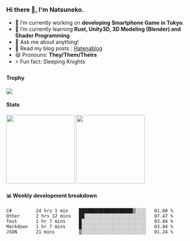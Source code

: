 ### Hi there 👋, I'm Natsuneko.

<!--
**mika-f/mika-f** is a ✨ _special_ ✨ repository because its `README.md` (this file) appears on your GitHub profile.

Here are some ideas to get you started:

- 🔭 I’m currently working on ...
- 🌱 I’m currently learning ...
- 👯 I’m looking to collaborate on ...
- 🤔 I’m looking for help with ...
- 💬 Ask me about ...
- 📫 How to reach me: ...
- 😄 Pronouns: ...
- ⚡ Fun fact: ...
-->

- 🔭 I’m currently working on **developing Smartphone Game in Tokyo**.
- 🌱 I’m currently learning **Rust, Unity3D, 3D Modeling (Blender) and Shader Programming**.
- 💬 Ask me about anything!
- 📝 Read my blog posts : [Hatenablog](https://mikazuki.hatenablog.jp/)
- 😄 Pronouns: **They/Them/Theirs**
- ⚡ Fun fact: Sleeping Knights

#### Trophy

<img src="https://github-profile-trophy.vercel.app/?username=mika-f&no-frame=true&row=1&column=6" />

#### Stats

<p>
  <img src="https://github-readme-stats.vercel.app/api?username=mika-f" height="182" />
  <img src="https://github-readme-stats.vercel.app/api/top-langs/?username=mika-f&layout=compact" height="182" />
</p>


#### 📊 Weekly development breakdown

<!--START_SECTION:waka-->
```text
C#         24 hrs 1 min    ████████████████████▒░░░░   81.60 % 
Other      2 hrs 12 mins   ██░░░░░░░░░░░░░░░░░░░░░░░   07.47 % 
Text       1 hr 7 mins     █░░░░░░░░░░░░░░░░░░░░░░░░   03.84 % 
Markdown   1 hr 7 mins     █░░░░░░░░░░░░░░░░░░░░░░░░   03.84 % 
JSON       21 mins         ▒░░░░░░░░░░░░░░░░░░░░░░░░   01.24 % 
```
<!--END_SECTION:waka-->
